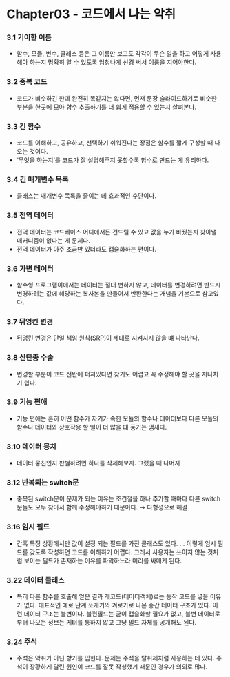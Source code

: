 # Chapter03 - 코드에서 나는 악취

### 3.1 기이한 이름

- 함수, 모듈, 변수, 클래스 등은 그 이름만 보고도 각각이 무슨 일을 하고 어떻게 사용해야 하는지 명확히 알 수 있도록 엄청나게 신경 써서 이름을 지어야한다.

### 3.2 중복 코드

- 코드가 비슷하긴 한데 완전히 똑같지는 않다면, 먼저 문장 슬라이드하기로 비슷한 부분을 한곳에 모아 함수 추출하기를 더 쉽게 적용할 수 있는지 살펴본다.

### 3.3 긴 함수

- 코드를 이해하고, 공유하고, 선택하기 쉬워진다는 장점은 함수를 짧게 구성할 때 나오는 것이다.
- ‘무엇을 하는지’를 코드가 잘 설명해주지 못할수록 함수로 만드는 게 유리하다.

### 3.4 긴 매개변수 목록

- 클래스는 매개변수 목록을 줄이는 데 효과적인 수단이다.

### 3.5 전역 데이터

- 전역 데이터는 코드베이스 어디에서든 건드릴 수 있고 값을 누가 바꿨는지 찾아낼 매커니즘이 없다는 게 문제다.
- 전역 데이터가 아주 조금만 있더라도 캡슐화하는 편이다.

### 3.6 가변 데이터

- 함수형 프로그램이에서는 데이터는 절대 변하지 않고, 데이터를 변경하려면 반드시 변경하려는 값에 해당하는 복사본을 만들어서 반환한다는 개념을 기본으로 삼고있다.

### 3.7 뒤엉킨 변경

- 뒤엉킨 변경은 단일 책임 원칙(SRP)이 제대로 지켜지지 않을 떄 나타난다.

### 3.8 산탄총 수술

- 변경할 부분이 코드 전반에 퍼져있다면 찾기도 어렵고 꼭 수정해야 할 곳을 지나치기 쉽다.

### 3.9 기능 편애

- 기능 편애는 흔히 어떤 함수가 자기가 속한 모듈의 함수나 데이터보다 다른 모듈의 함수나 데이터와 상호작용 할 일이 더 많을 떄 풍기는 냄새다.

### 3.10 데이터 뭉치

- 데이터 뭉친인지 판별하려면  하나를 삭제해보자. 그랬을 때 나머지

### 3.12 반복되는 switch문

- 중복된 switch문이 문제가 되는 이유는 조건절을 하나 추가할 때마다 다른 switch문들도 모두 찾아서 함께 수정해야하기 때문이다. → 다형성으로 해결

### 3.16 임시 필드

- 간혹 특정 상황에서만 값이 설정 되는 필드를 가진 클래스도 있다. … 이렇게 임시 필드를 갖도록 작성하면 코드를 이해하기 어렵다. 그래서 사용자는 쓰이지 않는 것처럼 보이는 필드가 존재하는 이유를 파악하느라 머리를 싸매게 된다.

### 3.22 데이터 클래스

- 특히 다른 함수를 호출해 얻은 결과 레코드(데이터객체)로는 동작 코드를 넣을 이유가 없다. 대표적인 예로 단계 쪼개기의 겨로가로 나온 중간 데이터 구조가 있다. 이런 데이터 구조는 불변이다. 불편필드는 굳이 캡슐화할 필요가 없고, 불변 데이터로부터 나오는 정보는 게터를 통하지 않고 그냥 필드 자체를 공개해도 된다.

### 3.24 주석

- 주석은 악취가 아닌 향기를 입힌다. 문제는 주석을 탈취제처럼 사용하는 데 있다. 주석이 장황하게 달린 원인이 코드를 잘못 작성했기 때문인 경우가 의외로 많다.
